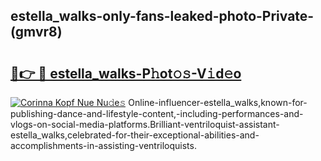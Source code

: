## estella_walks-only-fans​-leaked-photo​-Private-(gmvr8)


# <h2><a href="https://mediaupload.pro?title=estella_walks&ref=git">🔗👉 🔴 estella_walks-P𝚑ot𝚘𝚜-V𝚒d𝚎o</a></h2>

[![Corinna Kopf Nue Nu𝚍e𝚜](https://i.imgur.com/0qMVB7G.gif)](https://mediaupload.pro?title=estella_walks&ref=git)
Online-influencer-estella_walks,known-for-publishing-dance-and-lifestyle-content,-including-performances-and-vlogs-on-social-media-platforms.Brilliant-ventriloquist-assistant-estella_walks,celebrated-for-their-exceptional-abilities-and-accomplishments-in-assisting-ventriloquists.  